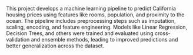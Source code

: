 This project develops a machine learning pipeline to predict California housing prices using features like rooms, population, and proximity to the ocean. The pipeline includes preprocessing steps such as imputation, scaling, encoding, and feature engineering. Models like Linear Regression, Decision Trees, and others were trained and evaluated using cross-validation and ensemble methods, leading to improved predictions and better generalization across the dataset.
